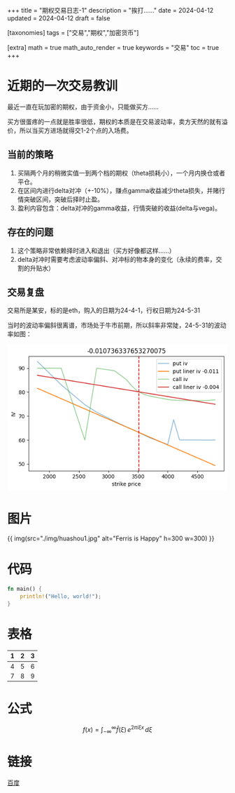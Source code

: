 +++
title = "期权交易日志-1"
description = "挨打……"
date = 2024-04-12
updated = 2024-04-12
draft = false

[taxonomies]
tags = ["交易","期权","加密货币"]

[extra]
math = true
math_auto_render = true
keywords = "交易"
toc = true
+++

# 近期的一次交易教训

最近一直在玩加密的期权，由于资金小，只能做买方……

买方很蛋疼的一点就是胜率很低，期权的本质是在交易波动率，卖方天然的就有溢价，所以当买方进场就得交1-2个点的入场费。

## 当前的策略

1. 买隔两个月的稍微实值一到两个档的期权（theta损耗小），一个月内换仓或者平仓。
2. 在区间内进行delta对冲（+-10%），赚点gamma收益减少theta损失，并赌行情突破区间，突破后择时止盈。
3. 盈利内容包含：delta对冲的gamma收益，行情突破的收益(delta与vega)。

## 存在的问题

1. 这个策略非常依赖择时进入和退出（买方好像都这样……）
2. delta对冲时需要考虑波动率偏斜、对冲标的物本身的变化（永续的费率，交割的升贴水）

## 交易复盘

交易所是某安，标的是eth，购入的日期为24-4-1，行权日期为24-5-31

当时的波动率偏斜很离谱，市场处于牛市前期，所以斜率非常陡，24-5-31的波动率如图：

![1712891687797](image/index/1712891687797.png)

# 图片

{{ img(src="./img/huashou1.jpg" alt="Ferris is Happy" h=300 w=300) }}

<!-- ![画手](./img/huashou1.jpg) -->

# 代码

```rust
fn main() {
    println!("Hello, world!");
}
```

# 表格

| 1 | 2 | 3 |
| - | - | - |
| 4 | 5 | 6 |
| 7 | 8 | 9 |

# 公式

$$
f(x) = \int_{-\infty}^\infty\hat f(\xi)\,e^{2 \pi i \xi x}\,d\xi
$$

# 链接

[百度](https://www.baidu.com)
